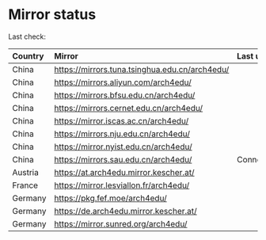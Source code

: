 <script src="./time.js"></script>
# Mirror status
Last check: <script type="text/javascript">localize(1743133034.5803528);</script>

|Country|Mirror|Last update|
|:------|:-----|:----------|
|China|https://mirrors.tuna.tsinghua.edu.cn/arch4edu/|<script type="text/javascript">localize(1743100961);</script>|
|China|https://mirrors.aliyun.com/arch4edu/|<script type="text/javascript">localize(1743100961);</script>|
|China|https://mirrors.bfsu.edu.cn/arch4edu/|<script type="text/javascript">localize(1743100961);</script>|
|China|https://mirrors.cernet.edu.cn/arch4edu/|<script type="text/javascript">localize(1743100961);</script>|
|China|https://mirror.iscas.ac.cn/arch4edu/|<script type="text/javascript">localize(1743100961);</script>|
|China|https://mirrors.nju.edu.cn/arch4edu/|<script type="text/javascript">localize(1743057838);</script>|
|China|https://mirror.nyist.edu.cn/arch4edu/|<script type="text/javascript">localize(1743057838);</script>|
|China|https://mirrors.sau.edu.cn/arch4edu/|ConnectionError|
|Austria|https://at.arch4edu.mirror.kescher.at/|<script type="text/javascript">localize(1743100961);</script>|
|France|https://mirror.lesviallon.fr/arch4edu/|<script type="text/javascript">localize(1743100961);</script>|
|Germany|https://pkg.fef.moe/arch4edu/|<script type="text/javascript">localize(1743100961);</script>|
|Germany|https://de.arch4edu.mirror.kescher.at/|<script type="text/javascript">localize(1743100961);</script>|
|Germany|https://mirror.sunred.org/arch4edu/|<script type="text/javascript">localize(1743100961);</script>|

<script src="./tablefilter/tablefilter.js"></script>
<script src="./table.js"></script>